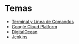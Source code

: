# Temas
- [Terminal y Línea de Comandos](https://github.com/inertiasas/notas/blob/main/terminal-and-command-line.md)
- [Google Cloud Platform](https://github.com/inertiasas/notas/blob/main/google-cloud-platform-foundations.md)
- [DigitalOcean](https://github.com/inertiasas/notas/blob/main/digital-ocean.md)
- [Jenkins](https://github.com/inertiasas/notas/blob/main/jenkins.m)

